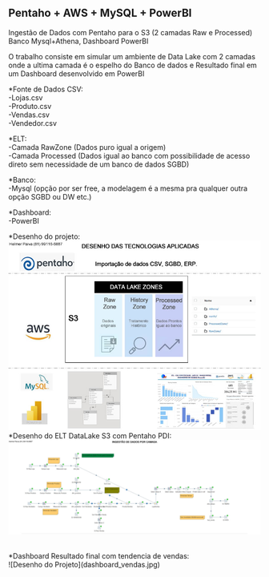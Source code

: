 ## Pentaho + AWS  + MySQL + PowerBI
Ingestão de Dados com Pentaho para o S3 (2 camadas Raw e Processed) Banco Mysql+Athena, Dashboard PowerBI

O trabalho consiste em simular um ambiente de Data Lake com 2 camadas onde a ultima camada é o espelho do Banco de dados e Resultado final em um Dashboard desenvolvido em PowerBI

*<n>Fonte de Dados CSV:</n><br>
-Lojas.csv<br>
-Produto.csv<br>
-Vendas.csv<br>
-Vendedor.csv<br>

*ELT: <br>
-Camada RawZone (Dados puro igual a origem)<br>
-Camada Processed (Dados igual ao banco com possibilidade de acesso direto sem necessidade de um banco de dados SGBD)<br>

*Banco:<br>
-Mysql (opção por ser free, a modelagem é a mesma pra qualquer outra opção SGBD ou DW etc.)<br>

*Dashboard:<br>
-PowerBI<br>

*Desenho do projeto:<br>
![Desenho do Projeto](Desenho_Projeto.jpg)
<br>
*Desenho do ELT DataLake S3 com Pentaho PDI:<br>
![Desenho do Projeto](DataLake_ELT.jpg)

<br>
*Dashboard Resultado final com tendencia de vendas:<br>
![Desenho do Projeto](dashboard_vendas.jpg)
